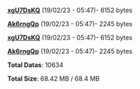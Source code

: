 [**xgU7DsKQ**](/data/xgU7DsKQ.txt) (19/02/23 - 05:47)- 6152 bytes

[**Ak6rngQp**](/data/Ak6rngQp.txt) (19/02/23 - 05:47)- 2245 bytes

[**xgU7DsKQ**](/data/xgU7DsKQ.txt) (19/02/23 - 05:47)- 6152 bytes

[**Ak6rngQp**](/data/Ak6rngQp.txt) (19/02/23 - 05:47)- 2245 bytes

**Total Datas**: 10634

**Total Size**: 68.42 MB / 68.4 MB